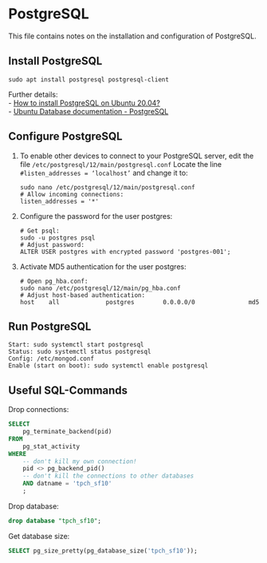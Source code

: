 # PostgreSQL

This file contains notes on the installation and configuration of PostgreSQL.  

## Install PostgreSQL
   
   ```shell
   sudo apt install postgresql postgresql-client
   ```

   Further details:  
    - [How to install PostgreSQL on Ubuntu 20.04?](https://www.digitalocean.com/community/tutorials/how-to-install-postgresql-on-ubuntu-20-04-quickstart)   
    - [Ubuntu Database documentation - PostgreSQL](https://ubuntu.com/server/docs/databases-postgresql)  

## Configure PostgreSQL

1. To enable other devices to connect to your PostgreSQL server, edit the file `/etc/postgresql/12/main/postgresql.conf`
   Locate the line `#listen_addresses = ‘localhost’` and change it to:

    ```shell
    sudo nano /etc/postgresql/12/main/postgresql.conf
    # Allow incoming connections:
    listen_addresses = '*'
    ```

2. Configure the password for the user postgres:

    ```shell
    # Get psql:
    sudo -u postgres psql
    # Adjust password:
    ALTER USER postgres with encrypted password 'postgres-001';
    ```

3. Activate MD5 authentication for the user postgres:
    ```shell
    # Open pg_hba.conf:
    sudo nano /etc/postgresql/12/main/pg_hba.conf
    # Adjust host-based authentication:
    host    all             postgres        0.0.0.0/0               md5
    ```

## Run PostgreSQL

```shell
Start: sudo systemctl start postgresql  
Status: sudo systemctl status postgresql  
Config: /etc/mongod.conf  
Enable (start on boot): sudo systemctl enable postgresql  
```

## Useful SQL-Commands

Drop connections:
```sql
SELECT                    
    pg_terminate_backend(pid) 
FROM 
    pg_stat_activity 
WHERE 
    -- don't kill my own connection!
    pid <> pg_backend_pid()
    -- don't kill the connections to other databases
    AND datname = 'tpch_sf10'
    ;
```

Drop database:
```sql
drop database "tpch_sf10";
```

Get database size:
```sql
SELECT pg_size_pretty(pg_database_size('tpch_sf10'));
```

